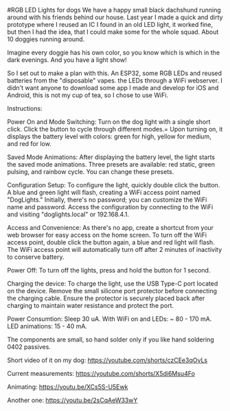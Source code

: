 #RGB LED Lights for dogs
We have a happy small black dachshund running around with his friends behind our house. Last year I made a quick and dirty prototype where I reused an IC I found in an old LED light, it worked fine, but then I had the idea, that I could make some for the whole squad. About 10 doggies running around.

Imagine every doggie has his own color, so you know which is which in the dark evenings. And you have a light show!

So I set out to make a plan with this. An ESP32, some RGB LEDs and reused batteries from the "disposable" vapes.
the LEDs through a WiFi webserver.
I didn't want anyone to download some app I made and develop for iOS and Android, this is not my cup of tea, so I chose to use WiFi.

Instructions:

Power On and Mode Switching:
Turn on the dog light with a single short click.
Click the button to cycle through different modes.=
Upon turning on, it displays the battery level with colors: green for high, yellow for medium, and red for low.

Saved Mode Animations:
After displaying the battery level, the light starts the saved mode animations.
Three presets are available: red static, green pulsing, and rainbow cycle. You can change these presets.

Configuration Setup:
To configure the light, quickly double click the button.
A blue and green light will flash, creating a WiFi access point named "DogLights."
Initially, there's no password; you can customize the WiFi name and password.
Access the configuration by connecting to the WiFi and visiting "doglights.local" or 192.168.4.1.

Access and Convenience:
As there's no app, create a shortcut from your web browser for easy access on the home screen.
To turn off the WiFi access point, double click the button again, a blue and red light will flash.
The WiFi access point will automatically turn off after 2 minutes of inactivity to conserve battery.

Power Off:
To turn off the lights, press and hold the button for 1 second.

Charging the device:
To charge the light, use the USB Type-C port located on the device.
Remove the small silicone port protector before connecting the charging cable.
Ensure the protector is securely placed back after charging to maintain water resistance and protect the port.

Power Consumtion:
Sleep 30 uA.
With WiFi on and LEDs: ~ 80 - 170 mA.
LED animations: 15 - 40 mA.

The components are small, so hand solder only if you like hand soldering 0402 passives.


Short video of it on my dog: https://youtube.com/shorts/czCEe3qOvLs

Current measurements: https://youtube.com/shorts/X5di6Msu4Fo

Animating: https://youtu.be/XCs5S-U5Ewk

Another one: https://youtu.be/2sCqAeW33wY

